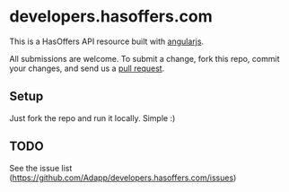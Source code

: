 # developers.hasoffers.com

This is a HasOffers API resource built with [angularjs][angularjs].

All submissions are welcome. To submit a change, fork this repo, commit your changes, and send us a [pull request](http://help.github.com/send-pull-requests/).

## Setup
Just fork the repo and run it locally. Simple :)

[angularjs]: http://angularjs.org/

## TODO
See the issue list (https://github.com/Adapp/developers.hasoffers.com/issues)
